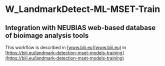 # W_LandmarkDetect-ML-MSET-Train


## Integration with NEUBIAS web-based database of bioimage analysis tools 
This workflow is described in [www.biii.eu](www.biii.eu) in [https://biii.eu/landmark-detection-mset-models-training](https://biii.eu/landmark-detection-mset-models-training)
